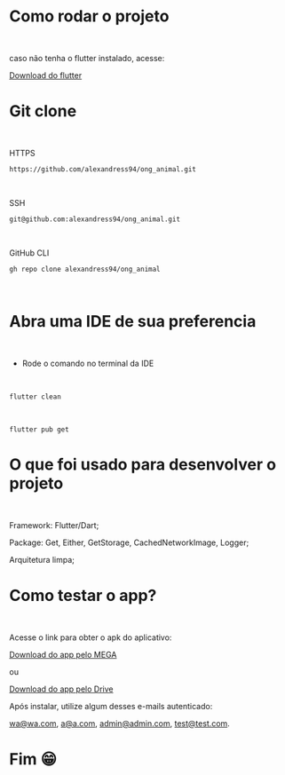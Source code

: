 # Como rodar o projeto
<br>

caso não tenha o flutter instalado, acesse:
<br>

<a href="https://docs.flutter.dev/get-started/install" target="_blank">Download do flutter</a>
<br>


# Git clone 
<br>

HTTPS
```
https://github.com/alexandress94/ong_animal.git
```
<br>

SSH
```
git@github.com:alexandress94/ong_animal.git
```
<br>

GitHub CLI
```
gh repo clone alexandress94/ong_animal
```
<br>

# Abra uma IDE de sua preferencia
<br>

* Rode o comando no terminal da IDE
<br>

```
flutter clean
```

<br>

```
flutter pub get
```

# O que foi usado para desenvolver o projeto
<br>

Framework: Flutter/Dart;
<br>

Package: Get, Either, GetStorage, CachedNetworkImage, Logger;
<br>

Arquitetura limpa;
<br>

# Como testar o app?
<br>

Acesse o link para obter o apk do aplicativo:
<br>

<a href="https://mega.nz/file/IfJHHDpS#i6Yy4FjXnbmDE68biuud4_PArC7c8sxXnFYPOHLlVhU" target="_blank">Download do app pelo MEGA</a>
<br>

ou
<br>

<a href="https://drive.google.com/file/d/18jkcwLIFCPymmbQYuQMlJziYd5nzBmra/view?usp=sharing" target="_blank">Download do app pelo Drive</a>
<br>

Após instalar, utilize algum desses e-mails autenticado:
<br>

wa@wa.com, a@a.com, admin@admin.com, test@test.com.
<br>

# Fim 😁


